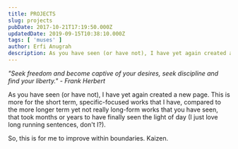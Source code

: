 ```yaml
---
title: PROJECTS
slug: projects
pubDate: 2017-10-21T17:19:50.000Z
updatedDate: 2019-09-15T10:38:10.000Z
tags: [ 'muses' ]
author: Erfi Anugrah
description: As you have seen (or have not), I have yet again created a new page. This is more for the short term, specific-focused works that I have, compared to the more longer term yet not really long-form works that you have seen, that took months or years to have finally seen the light of day (I just love long running sentences, don't I?).
---
```


*"Seek freedom and become captive of your desires, seek discipline and find your liberty." - Frank Herbert*

As you have seen (or have not), I have yet again created a new page. This is more for the short term, specific-focused works that I have, compared to the more longer term yet not really long-form works that you have seen, that took months or years to have finally seen the light of day (I just love long running sentences, don't I?).

So, this is for me to improve within boundaries. Kaizen.
